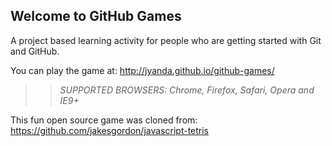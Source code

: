 ## Welcome to GitHub Games

A project based learning activity for people who are getting started with Git and GitHub.

You can play the game at: http://jyanda.github.io/github-games/

>> _*SUPPORTED BROWSERS*: Chrome, Firefox, Safari, Opera and IE9+_

This fun open source game was cloned from: https://github.com/jakesgordon/javascript-tetris
